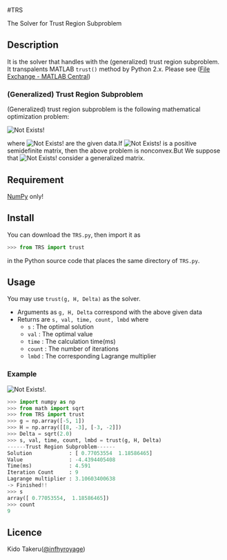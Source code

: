 #TRS

The Solver for Trust Region Subproblem

## Description
It is the solver that handles with the (generalized) trust region subproblem.  
It transpalents MATLAB `trust()` method by Python 2.x.
Please see ([File Exchange - MATLAB Central](http://www.mathworks.com/matlabcentral/fileexchange/28013-rosin-rammler-diagram-plotting-tool/content/RRD%20-%20ln/funct/trust.m))

### (Generalized) Trust Region Subproblem
(Generalized) trust region subproblem is the following mathematical optimization problem:  
  
![Not Exists!](http://i.imgur.com/hr7gYq4.png "(Generalized) Trust Region Subproblem")  
  
where ![Not Exists!](http://i.imgur.com/0CurIWu.png?1 "Given Data") are the given data.If ![Not Exists!](http://i.imgur.com/yBsDWAT.png?1) is a positive semidefinite matrix, then the above problem is nonconvex.But We suppose that ![Not Exists!](http://i.imgur.com/yBsDWAT.png?1) consider a generalized matrix.

## Requirement
[NumPy](http://www.numpy.org/) only!

## Install
You can download the `TRS.py`, then import it as

```python
>>> from TRS import trust
```

in the Python source code that places the same directory of `TRS.py`.

## Usage
You may use `trust(g, H, Delta)` as the solver.

+ Arguments as `g, H, Delta` correspond with the above given data
+ Returns are `s, val, time, count, lmbd` where
	- `s`		: The optimal solution
	- `val`		: The optimal value
	- `time`	: The calculation time(ms)
	- `count`	: The number of iterations
	- `lmbd`	: The corresponding Lagrange multiplier

### Example
![Not Exists!](http://i.imgur.com/OcvDNjQ.png "Example").  

```python
>>> import numpy as np
>>> from math import sqrt
>>> from TRS import trust
>>> g = np.array([-5, 1])
>>> H = np.array([[8, -3], [-3, -2]])
>>> Delta = sqrt(2.0)
>>> s, val, time, count, lmbd = trust(g, H, Delta)
------Trust Region Subproblem------
Solution            : [ 0.77053554  1.18586465]
Value               : -4.4394405408
Time(ms)            : 4.591
Iteration Count     : 9
Lagrange multiplier : 3.10603400638
-> Finished!!
>>> s
array([ 0.77053554,  1.18586465])
>>> count
9
```

## Licence
Kido Takeru([@infhyroyage](https://twitter.com/infhyroyage))
